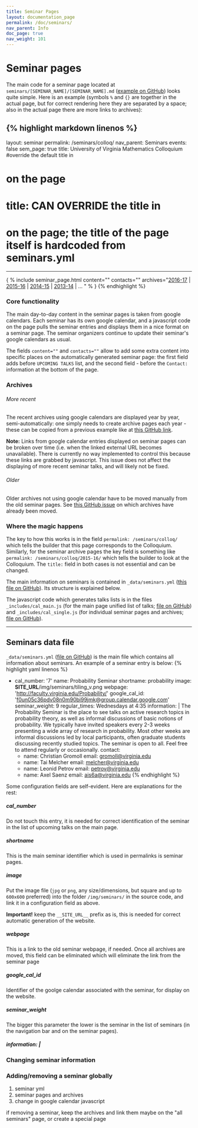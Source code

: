 ```yaml
---
title: Seminar Pages
layout: documentation_page
permalink: /doc/seminars/
nav_parent: Info
doc_page: true
nav_weight: 101
---
```


# Seminar pages

The main code for a seminar page located at `seminars/[SEMINAR_NAME]/[SEMINAR_NAME].md` ([example on GitHub](https://github.com/uva-math/uva-math-code/blob/master/seminars/colloq/colloq.md)) looks quite simple. Here is an example (symbols `%` and `{}` are together in the actual page, but for correct rendering here they are separated by a space; also in the actual page there are more links to archives):

{% highlight markdown linenos %}
---
layout: seminar
permalink: /seminars/colloq/
nav_parent: Seminars
events: false
sem_page: true
title: University of Virginia Mathematics Colloquium #override the default title in <h1> on the page
# title: CAN OVERRIDE the title in <h1> on the page; the title of the page itself is hardcoded from seminars.yml
---

{ % include seminar_page.html
  content=""
  contacts=""
  archives="[2016-17](/seminars/colloq/2016-17/) \|
    [2015-16](/seminars/colloq/2015-16/) \|
    [2014-15](/seminars/colloq/2014-15/) \|
    [2013-14](/seminars/colloq/2013-14/) \|
    ...
    "
% }
{% endhighlight %}

### Core functionality

The main day-to-day content in the seminar pages is taken from google calendars. Each seminar has its own google calendar, and a javascript code on the page pulls the seminar entries and displays them in a nice format on a seminar page. The seminar organizers continue to update their seminar's google calendars as usual.

The fields `content=""` and `contacts=""` allow to add some extra content into specific places on the automatically generated seminar page: the first field adds before `UPCOMING TALKS` list, and the second field - before the `Contact:` information at the bottom of the page.

### Archives

###### More recent

The recent archives using google calendars are displayed year by year, semi-automatically: one simply needs to create archive pages each year - these can be copied from a previous example like at [this GitHub link](https://github.com/uva-math/uva-math-code/blob/master/seminars/colloq/colloq15_16.md).

**Note:** Links from google calendar entries displayed on seminar pages can be broken over time (i.e. when the linked external URL becomes unavailable). There is currently no way implemented to control this because these links are grabbed by javascript. This issue does not affect the displaying of more recent seminar talks, and will likely not be fixed.


###### Older

Older archives not using google calendar have to be moved manually from the old seminar pages. See [this GitHub issue](https://github.com/uva-math/uva-math-code/issues/16) on which archives have already been moved.

### Where the magic happens

The key to how this works is in the field `permalink: /seminars/colloq/` which tells the builder that this page corresponds to the Colloquium. Similarly, for the seminar archive pages the key field is something like `permalink: /seminars/colloq/2015-16/` which tells the builder to look at the Colloquium. The `title:` field in both cases is not essential and can be changed.

The main information on seminars is contained in `_data/seminars.yml` ([this file on GitHub](https://github.com/uva-math/uva-math-code/blob/master/_data/seminars.yml)). Its structure is explained below.

The javascript code which generates talks lists is in the files `_includes/cal_main.js` (for the main page unified list of talks; [file on GitHub](https://github.com/uva-math/uva-math-code/blob/master/_includes/cal_main.js)) and `_includes/cal_single.js` (for individual seminar pages and archives; [file on GitHub](https://github.com/uva-math/uva-math-code/blob/master/_includes/cal_single.js)).

---

## Seminars data file

`_data/seminars.yml` ([file on GitHub](https://github.com/uva-math/uva-math-code/blob/master/_data/seminars.yml)) is the main file which contains all information about seminars. An example of a seminar entry is below:
{% highlight yaml linenos %}
- cal_number: '7'
  name: Probability Seminar
  shortname: probability
  image: __SITE_URL__/img/seminars/tiling_v.png
  webpage: 'http://faculty.virginia.edu/Probability/'
  google_cal_id: 'f0un05c36pdv08n0m90bi99jmk@group.calendar.google.com'
  seminar_weight: 9
  regular_times: Wednesdays at 4:35
  information: |
    The Probability Seminar is the place to see talks on active research topics in probability theory, as well as informal discussions of basic notions of probability.  We typically have invited speakers every 2-3 weeks presenting a wide array of research in probability. Most other weeks are informal discussions led by local participants, often graduate students discussing recently studied topics. The seminar is open to all. Feel free to attend regularly or occasionally.
  contact:
    - name: Christian Gromoll
      email: gromoll@virginia.edu
    - name: Tai Melcher
      email: melcher@virginia.edu
    - name: Leonid Petrov
      email: petrov@virginia.edu
    - name: Axel Saenz
      email: ais6a@virginia.edu
{% endhighlight %}

Some configuration fields are self-evident. Here are explanations for the rest:

##### cal\_number

Do not touch this entry, it is needed for correct identification of the seminar in the list of upcoming talks
on the main page.

##### shortname

This is the main seminar identifier which is used in permalinks is seminar pages.

##### image

Put the image file (`jpg` or `png`, any size/dimensions, but square and up to `600x600` preferred) into the folder `/img/seminars/` in the source code, and link it in a configuration field as above.

**Important!** keep the `__SITE_URL__` prefix as is, this is needed for correct automatic generation of the website.

##### webpage

This is a link to the old seminar webpage, if needed. Once all archives are moved, this field can be eliminated which will eliminate the link from the seminar page

##### google\_cal\_id

Identifier of the goolge calendar associated with the seminar, for display on the website.

##### seminar\_weight

The bigger this parameter the lower is the seminar in the list of seminars (in the navigation bar and on the
  seminar pages).

#####  information: \|

### Changing seminar information


### Adding/removing a seminar globally

1. seminar yml
2. seminar pages and archives
3. change in google calendar javascript

if removing a seminar, keep the archives and link them maybe on the "all seminars" page, or create a special page
